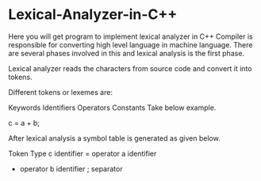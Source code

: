 # Lexical-Analyzer-in-C++
Here you will get program to implement lexical analyzer in  C++
Compiler is responsible for converting high level language in machine language. There are several phases involved in this and lexical analysis is the first phase.

Lexical analyzer reads the characters from source code and convert it into tokens.


Different tokens or lexemes are:

Keywords
Identifiers
Operators
Constants
Take below example.

c = a + b;

After lexical analysis a symbol table is generated as given below.

Token	Type
c	identifier
=	operator
a	identifier
+	operator
b	identifier
;	separator

